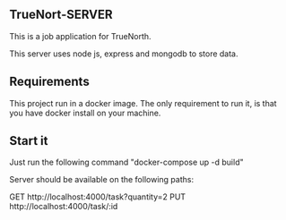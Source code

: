 ## TrueNort-SERVER

This is a job application for TrueNorth.

This server uses node js, express and mongodb to store data.

## Requirements

This project run in a docker image. The only requirement to run it, is that you have docker install on your machine.

## Start it
Just run the following command "docker-compose up -d build"

Server should be available on the following paths:

GET http://localhost:4000/task?quantity=2
PUT http://localhost:4000/task/:id